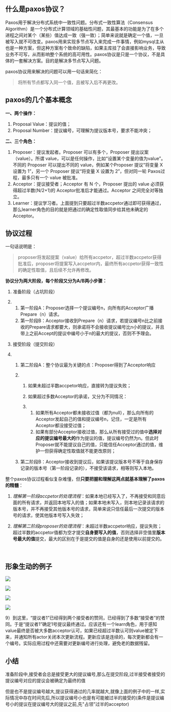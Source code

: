 ## 什么是paxos协议？

Paxos用于解决分布式系统中一致性问题。分布式一致性算法（Consensus Algorithm）是一个分布式计算领域的基础性问题，其最基本的功能是为了在多个进程之间对某个（某些）值达成一致（强一致）；简单来说就是确定一个值，一旦被写入就不可改变。paxos用来实现多节点写入来完成一件事情，例如mysql主从也是一种方案，但这种方案有个致命的缺陷，如果主库挂了会直接影响业务，导致业务不可写，从而影响整个系统的高可用性。paxos协议是只是一个协议，不是具体的一套解决方案。目的是解决多节点写入问题。

paxos协议用来解决的问题可以用一句话来简化：

> 将所有节点都写入同一个值，且被写入后不再更改。

## paxos的几个基本概念

**一、两个操作：**

1. Proposal Value：提议的值；
2. Proposal Number：提议编号，可理解为提议版本号，要求不能冲突；

**二、三个角色：**

1. Proposer：提议发起者。Proposer 可以有多个，Proposer 提出议案（value）。所谓 value，可以是任何操作，比如“设置某个变量的值为value”。不同的 Proposer 可以提出不同的 value，例如某个Proposer 提议“将变量 X 设置为 1”，另一个 Proposer 提议“将变量 X 设置为 2”，但对同一轮 Paxos过程，最多只有一个 value 被批准。
2. Acceptor：提议接受者；Acceptor 有 N 个，Proposer 提出的 value 必须获得超过半数(N/2+1)的 Acceptor批准后才能通过。Acceptor 之间完全对等独立。
3. Learner：提议学习者。上面提到只要超过半数accpetor通过即可获得通过，那么learner角色的目的就是把通过的确定性取值同步给其他未确定的Acceptor。

## 协议过程

一句话说明是：

> proposer将发起提案（value）给所有accpetor，超过半数accpetor获得批准后，proposer将提案写入accpetor内，最终所有accpetor获得一致性的确定性取值，且后续不允许再修改。

**协议分为两大阶段，每个阶段又分为A/B两小步骤：**

1. 准备阶段（占坑阶段）

2. 1. 第一阶段A：Proposer选择一个提议编号n，向所有的Acceptor广播Prepare（n）请求。
   2. 第一阶段B：Acceptor接收到Prepare（n）请求，若提议编号n比之前接收的Prepare请求都要大，则承诺将不会接收提议编号比n小的提议，并且带上之前Accept的提议中编号小于n的最大的提议，否则不予理会。

3. 接受阶段（提交阶段）

4. 1. 第二阶段A：整个协议最为关键的点：Proposer得到了Acceptor响应

   2. 1. 如果未超过半数accpetor响应，直接转为提议失败；

      2. 如果超过多数Acceptor的承诺，又分为不同情况：

      3. 1. 如果所有Acceptor都未接收过值（都为null），那么向所有的Acceptor发起自己的值和提议编号n，记住，一定是所有Acceptor都没接受过值；
         2. 如果有部分Acceptor接收过值，那么从所有接受过的值中**选择对应的提议编号最大的**作为提议的值，提议编号仍然为n。但此时Proposer就不能提议自己的值，只能信任Acceptor通过的值，维护一但获得确定性取值就不能更改原则；

   3. 第二阶段B：Acceptor接收到提议后，如果该提议版本号不等于自身保存记录的版本号（第一阶段记录的），不接受该请求，相等则写入本地。



整个paxos协议过程看似复杂难懂，但**只要把握和理解这两点就基本理解了paxos的精髓**：

1. *理解第一阶段accpetor的处理流程*：如果本地已经写入了，不再接受和同意后面的所有请求，并返回本地写入的值；如果本地未写入，则本地记录该请求的版本号，并不再接受其他版本号的请求，简单来说只信任最后一次提交的版本号的请求，使其他版本号写入失效；

2. *理解第二阶段proposer的处理流程*：未超过半数accpetor响应，提议失败；超过半数的accpetor值都为空才提交**自身要写入的值**，否则选择非空值里**版本号最大的值**提交，最大的区别在于是提交的值是自身的还是使用以前提交的。

   ​



## 形象生动的例子

![](https://ws2.sinaimg.cn/large/006tKfTcgy1fq9mqnxvaoj31kw23be81.jpg)

![](https://ws2.sinaimg.cn/large/006tKfTcgy1fq9mrnmg4uj31kw20nb29.jpg)

![](https://ws2.sinaimg.cn/large/006tKfTcgy1fq9msmx9v0j31kw241e81.jpg)

![](https://ws2.sinaimg.cn/large/006tKfTcgy1fq9mwcya98j31kw23tb29.jpg)



9）到这里，“提议者1”已经得到两个接受者的赞同，已经得到了多数“接受者”的赞同。于是“提议者1”确定1号提议最终通过。应该还有一个learn角色，用于感知value最终是否被大多数acceptor认可，如果已经超过半数认可则value被定下来，并通知所有actor关闭本次更新流程。更新应该是连续的，每次更新都会有一个编号。实际应用过程中还需要对更新编号进行处理，避免老的数据残留。



## 小结

准备阶段中,接受者会总是接受更大的提议编号,那么在提交阶段,过半接受者接受的提议编号对应的提议会被确定为最终的值

但是也不是提议编号越大,提议获得通过的几率就越大,就像上面的例子中的一样,实际情况中存在时间先后,所以提议编号小也是有可能被过半的接受的(条件是提议编号小的提议在提议编号大的提议之前,先"占领"过半的acceptor)